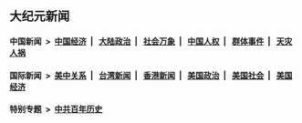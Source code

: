 ## 大纪元新闻

#### 中国新闻 &nbsp;>&nbsp; [中国经济](indexes/ncid283/README.md?06111245) &nbsp;| &nbsp; [大陆政治](indexes/ncid277/README.md?06111245) &nbsp;| &nbsp; [社会万象](indexes/ncid282/README.md?06111245) &nbsp;| &nbsp; [中国人权](indexes/ncid278/README.md?06111245) &nbsp;| &nbsp; [群体事件](indexes/ncid279/README.md?06111245) &nbsp;| &nbsp; [天灾人祸](indexes/ncid280/README.md?06111245)

#### 国际新闻 &nbsp;>&nbsp; [美中关系](indexes/nf1412576/README.md?06111245) &nbsp;| &nbsp; [台湾新闻](indexes/ncid1349361/README.md?06111245) &nbsp;| &nbsp; [香港新闻](indexes/ncid1349362/README.md?06111245) &nbsp;| &nbsp; [美国政治](indexes/ncid1078159/README.md?06111245) &nbsp;| &nbsp; [美国社会](indexes/ncid1078160/README.md?06111245) &nbsp;| &nbsp; [美国经济](indexes/ncid1078158/README.md?06111245)

#### 特别专题 &nbsp;>&nbsp; [中共百年历史](https://github.com/epoch-news/epoch-special/blob/master/README.md?06111245)  
